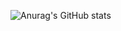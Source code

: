 ![Anurag's GitHub stats](https://github-readme-stats.vercel.app/api?username=PixirZcode&show_icons=true&theme=dracula)
